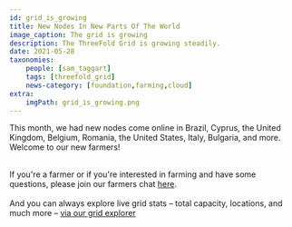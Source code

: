 ```yaml
---
id: grid_is_growing
title: New Nodes In New Parts Of The World
image_caption: The grid is growing
description: The ThreeFold Grid is growing steadily.
date: 2021-05-28
taxonomies:
    people: [sam_taggart]
    tags: [threefold_grid]
    news-category: [foundation,farming,cloud]
extra:
    imgPath: grid_is_growing.png
---
```


This month, we had new nodes come online in Brazil, Cyprus, the United Kingdom, Belgium, Romania, the United States, Italy, Bulgaria, and more. Welcome to our new farmers!
<br/>
<br/>

If you're a farmer or if you're interested in farming and have some questions, please join our farmers chat [here](https://t.me/threefoldfarmers).
<br/>
<br/>
And you can always explore live grid stats – total capacity, locations, and much more – [via our grid explorer](https://explorer.threefold.io/)
